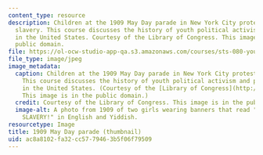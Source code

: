 ```yaml
---
content_type: resource
description: Children at the 1909 May Day parade in New York City protesting child
  slavery. This course discusses the history of youth political activism and participation
  in the United States. Courtesy of the Library of Congress. This image is in the
  public domain.
file: https://ol-ocw-studio-app-qa.s3.amazonaws.com/courses/sts-080-youth-political-participation-spring-2016/ac8a8102fa32cc5779463b5f06f79509_sts-080s16-th.jpg
file_type: image/jpeg
image_metadata:
  caption: Children at the 1909 May Day parade in New York City protesting child slavery.
    This course discusses the history of youth political activism and participation
    in the United States. (Courtesy of the [Library of Congress](http://www.loc.gov/pictures/item/97519062/).
    This image is in the public domain.)
  credit: Courtesy of the Library of Congress. This image is in the public domain.
  image-alt: A photo from 1909 of two girls wearing banners that read "ABOLISH CHILD
    SLAVERY!" in English and Yiddish.
resourcetype: Image
title: 1909 May Day parade (thumbnail)
uid: ac8a8102-fa32-cc57-7946-3b5f06f79509
---
```

